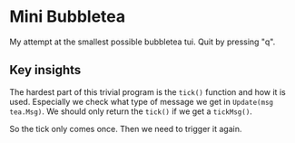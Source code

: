 # Mini Bubbletea

My attempt at the smallest possible bubbletea tui.
Quit by pressing "q".

## Key insights

The hardest part of this trivial program is the `tick()` function and how it is used.
Especially we check what type of message we get in `Update(msg tea.Msg)`. We should
only return the `tick()` if we get a `tickMsg()`.

So the tick only comes once. Then we need to trigger it again.
